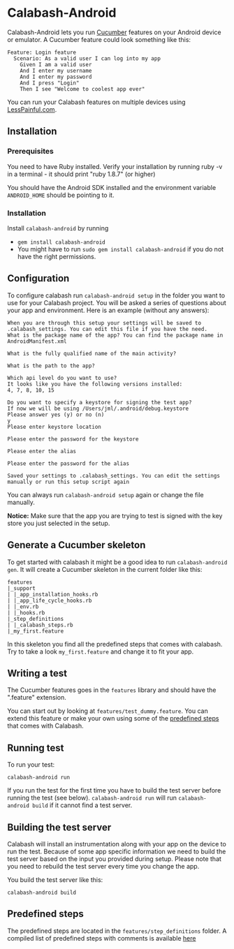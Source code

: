 Calabash-Android
================
Calabash-Android lets you run [Cucumber](http://cukes.info) features on your Android device or emulator. A Cucumber feature could look something like this:

    Feature: Login feature
      Scenario: As a valid user I can log into my app
        Given I am a valid user
        And I enter my username
        And I enter my password
        And I press "Login"
        Then I see "Welcome to coolest app ever"

You can run your Calabash features on multiple devices using [LessPainful.com](https://www.lesspainful.com).

Installation
------------
### Prerequisites
You need to have Ruby installed. Verify your installation by running ruby -v in a terminal - it should print "ruby 1.8.7" (or higher)

You should have the Android SDK installed and the environment variable `ANDROID_HOME` should be pointing to it.

### Installation

Install `calabash-android` by running

- `gem install calabash-android`
- You might have to run `sudo gem install calabash-android` if you do not have the right permissions.

Configuration
-------------
To configure calabash run `calabash-android setup` in the folder you want to use for your Calabash project. You will be asked a series of questions about your app and environment.
Here is an example (without any answers):
  
    When you are through this setup your settings will be saved to .calabash_settings. You can edit this file if you have the need.
    What is the package name of the app? You can find the package name in AndroidManifest.xml

    What is the fully qualified name of the main activity?

    What is the path to the app?

    Which api level do you want to use?
    It looks like you have the following versions installed:
    4, 7, 8, 10, 15

    Do you want to specify a keystore for signing the test app?
    If now we will be using /Users/jml/.android/debug.keystore
    Please answer yes (y) or no (n)
    y
    Please enter keystore location
     
    Please enter the password for the keystore

    Please enter the alias

    Please enter the password for the alias

    Saved your settings to .calabash_settings. You can edit the settings manually or run this setup script again

You can always run `calabash-android setup` again or change the file manually.


**Notice:** Make sure that the app you are trying to test is signed with the key store you just selected in the setup.


Generate a Cucumber skeleton
------------------------
To get started with calabash it might be a good idea to run `calabash-android gen`. It will create a Cucumber skeleton
in the current folder like this:

    features
    |_support
    | |_app_installation_hooks.rb
    | |_app_life_cycle_hooks.rb
    | |_env.rb
    | |_hooks.rb
    |_step_definitions
    | |_calabash_steps.rb
    |_my_first.feature

In this skeleton you find all the predefined steps that comes with calabash. Try to take a look `my_first.feature` and change it to fit your app.

Writing a test
--------------
The Cucumber features goes in the `features` library and should have the ".feature" extension.

You can start out by looking at `features/test_dummy.feature`. You can extend this feature or make your own using some of the [predefined steps](https://github.com/calabash/calabash-android/blob/master/ruby-gem/lib/calabash-android/canned_steps.md) that comes with Calabash.

Running test
------------
To run your test:

    calabash-android run

If you run the test for the first time you have to build the test server before running the test
(see below). `calabash-android run` will run `calabash-android build` if it cannot find a test server.



Building the test server
------------------------
Calabash will install an instrumentation along with your app on the device to run the test. Because of some app specific information we need to build the test server based on the input you provided during setup. Please note that you need to rebuild the test server every time you change the app.

You build the test server like this:

    calabash-android build

Predefined steps
-----------------

The predefined steps are located in the `features/step_definitions` folder. A compiled list of predefined steps with comments is available [here](https://github.com/calabash/calabash-android/blob/master/ruby-gem/lib/calabash-android/canned_steps.md)
